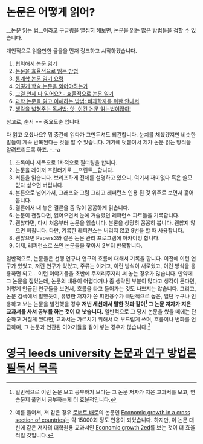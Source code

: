 # 논문은 어떻게 읽어?

__논문 읽는 법__이라고 구글링을 열심히 해보면, 논문을 읽는 많은 방법들을 접할 수 있습니다.

개인적으로 읽을만한 글을을 먼저 링크하고 시작하겠습니다.

1. [협력해서 논문 읽기](http://agile.egloos.com/5853777)
2. [논문을 효율적으로 읽는 방법](http://woongheelee.com/entry/%EB%85%BC%EB%AC%B8%EC%9D%84-%ED%9A%A8%EC%9C%A8%EC%A0%81%EC%9C%BC%EB%A1%9C-%EC%9D%BD%EB%8A%94-%EB%B0%A9%EB%B2%95)
3. [통계학 논문 읽기 요령](https://www.facebook.com/notes/%ED%86%B5%EA%B3%84%EB%A7%88%EB%8B%B9-statistical-ground/%ED%86%B5%EA%B3%84%ED%95%99-%EB%85%BC%EB%AC%B8-%EC%9D%BD%EA%B8%B0-%EC%9A%94%EB%A0%B9/633361070080567)
4. [어떻게 학술 논문을 읽어야하는가](http://haruair.com/blog/3138)
5. [그걸 언제 다 읽어요? - 효율적으로 논문 읽기](http://itherapist.tistory.com/176)
6. [과학 논문을 읽고 이해하는 방법: 비과학자를 위한 안내서](http://haruair.com/blog/3152)
7. [생각을 넓혀주는 독서법: 앗, 이건 논문 읽는법이잖아!](http://www.4four.us/article/2010/10/how-to-read-a-book)

참고로, 순서 == 중요도순 입니다.

다 읽고 오셨나요? 뭐 중간에 읽다가 그만두셔도 되긴합니다. 눈치를 채셨겠지만 비슷한 말들이 계속 반복된다는 것을 알 수 있습니다. 거기에 덧붙여서 제가 논문 읽는 방식을 알려드리도록 하죠. -_-a

1. 초록이나 제목으로 1차적으로 필터링을 합니다.
2. 논문을 레이저 프린터기로 __프린트__합니다.
3. 서론을 읽습니다. 브리프하게 전체를 설명하고 있으니, 여기서 재미없다 혹은 쓸모없다 싶으면 버립니다.
4. 본론으로 넘어가서, 그래프와 그림 그리고 레퍼런스 인용 된 것 위주로 보면서 훑어봅니다.
5. 결론에서 내 놓은 결론을 좀 많이 꼼꼼하게 읽습니다.
6. 논문이 괜찮다면, 읽어오면서 눈에 거슬렸던 레퍼런스 파트들을 기록합니다.
7. 괜찮다면, 다시 처음부터 논문을 읽습니다. 본론을 상당히 꼼꼼히 봅니다. 괜찮지 않으면 버립니다. 다만, 기록한 레퍼런스는 버리지 않고 9번을 할 때 사용합니다.
8. 괜찮으면 Papers3와 같은 논문 관리 프로그램에 아카이빙 합니다.
9. 이제, 레퍼런스로 쓰인 논문들을 찾아서 2부터 반복합니다.

일반적으로, 논문들은 선행 연구나 연구의 흐름에 대해서 기록을 합니다. 이전에 이런 연구가 있었고, 저런 연구가 있었고, 주류는 이거고, 이런 방식이 새로웠고, 이런 방식을 응용하면 되고… 이런 이야기들을 초반에 주저리주저리 써 놓는 경우가 많습니다. 만약에 그 논문을 집었는데, 논문의 내용이 어렵다거나 좀 생략된 부분이 많다고 생각이 든다면, 이렇게 언급된 연구들을 보면서, 흐름을 타고 들어가는 것도 나쁘지는 않습니다. 그리고, 논문 검색에서 말했듯이, 유명한 저자가 쓴 피인용수가 극단적으로 높은, 일단 누구나 인용하고 보는 논문을 발견했을 경우 __저번 세션에서 말한 것과 같이[^1] 그 논문 저자가 지은 교과서를 사서 공부를 하는 것이 더 낫습니다.__ 일반적으로 그 당시 논문을 썼을 때에는 단순하고 거칠게 썼다면, 교과서는 가르치기 위해서 더 부드럽게 쓰며, 흐름이나 변화를 언급하며, 그 논문과 연관된 이야기들을 같이 넣는 경우가 많습니다.[^2]

[^1]: 일반적으로 이런 논문 보고 공부하기 보다는 그 논문 저자가 지은 교과서를 보고, 연습문제 풀면서 공부하는게 더 효율적입니다.
[^2]: 예를 들어서, 저 같은 경우 [로버트 배로](https://ko.wikipedia.org/wiki/%EB%A1%9C%EB%B2%84%ED%8A%B8_%EB%B0%B0%EB%A1%9C)의 논문인 [Economic growth in a cross section of countries](http://www.nber.org/papers/w3120)는 약 15000회 정도 인용이 되었습니다. 하지만, 이 논문 대신에 같은 저자의 대학원용 교과서인 [Economic growth 2ed](https://mitpress.mit.edu/books/economic-growth)를 보는 것이 더 효율적일 것입니다.

# [영국 leeds university 논문과 연구 방법론 필독서 목록](http://lib5.leeds.ac.uk/rlists/broker/?bbModuleId=201617_14566_COMM5600M&bbListId=_4310120_1&sess=201617)
